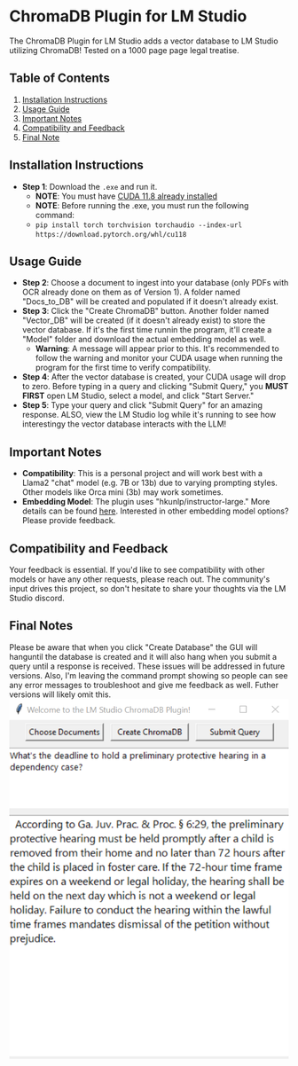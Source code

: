 # ChromaDB Plugin for LM Studio

The ChromaDB Plugin for LM Studio adds a vector database to LM Studio utilizing ChromaDB!  Tested on a 1000 page page legal treatise.

## Table of Contents
1. [Installation Instructions](#installation-instructions)
2. [Usage Guide](#usage-guide)
3. [Important Notes](#important-notes)
4. [Compatibility and Feedback](#compatibility-and-feedback)
5. [Final Note](#final-note)

## Installation Instructions
* **Step 1**: Download the `.exe` and run it.
  * **NOTE**: You must have [CUDA 11.8 already installed](https://developer.nvidia.com/cuda-11-8-0-download-archive)
  * **NOTE**: Before running the .exe, you must run the following command:
  * `pip install torch torchvision torchaudio --index-url https://download.pytorch.org/whl/cu118`

## Usage Guide
* **Step 2**: Choose a document to ingest into your database (only PDFs with OCR already done on them as of Version 1). A folder named "Docs_to_DB" will be created and populated if it doesn't already exist.
* **Step 3**: Click the "Create ChromaDB" button. Another folder named "Vector_DB" will be created (if it doesn't already exist) to store the vector database.  If it's the first time runnin the program, it'll create a "Model" folder and download the actual embedding model as well.
  * **Warning**: A message will appear prior to this. It's recommended to follow the warning and monitor your CUDA usage when running the program for the first time to verify compatibility.
* **Step 4**: After the vector database is created, your CUDA usage will drop to zero. Before typing in a query and clicking "Submit Query," you **MUST FIRST** open LM Studio, select a model, and click "Start Server."
* **Step 5**: Type your query and click "Submit Query" for an amazing response.  ALSO, view the LM Studio log while it's running to see how interestingy the vector database interacts with the LLM!

## Important Notes
* **Compatibility**: This is a personal project and will work best with a Llama2 "chat" model (e.g. 7B or 13b) due to varying prompting styles. Other models like Orca mini (3b) may work sometimes.
* **Embedding Model**: The plugin uses "hkunlp/instructor-large." More details can be found [here](https://huggingface.co/spaces/mteb/leaderboard). Interested in other embedding model options? Please provide feedback.

## Compatibility and Feedback
Your feedback is essential. If you'd like to see compatibility with other models or have any other requests, please reach out. The community's input drives this project, so don't hesitate to share your thoughts via the LM Studio discord.

## Final Notes
Please be aware that when you click "Create Database" the GUI will hanguntil the database is created and it will also hang when you submit a query until a response is received. These issues will be addressed in future versions. Also, I'm leaving the command prompt showing so people can see any error messages to troubleshoot and give me feedback as well.  Futher versions will likely omit this.
![ChromaDB Plugin Example](https://github.com/BBC-Esq/ChromaDB-Plugin-for-LM-Studio/blob/main/example.png)

